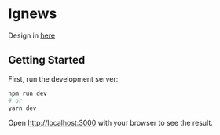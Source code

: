 # Ignews

Design in [here](https://www.figma.com/file/Zuf1IOEzWyDKxfEgWE4Mfj/ig.news?node-id=1%3A2)

## Getting Started

First, run the development server:

```bash
npm run dev
# or
yarn dev
```

Open [http://localhost:3000](http://localhost:3000) with your browser to see the result.
